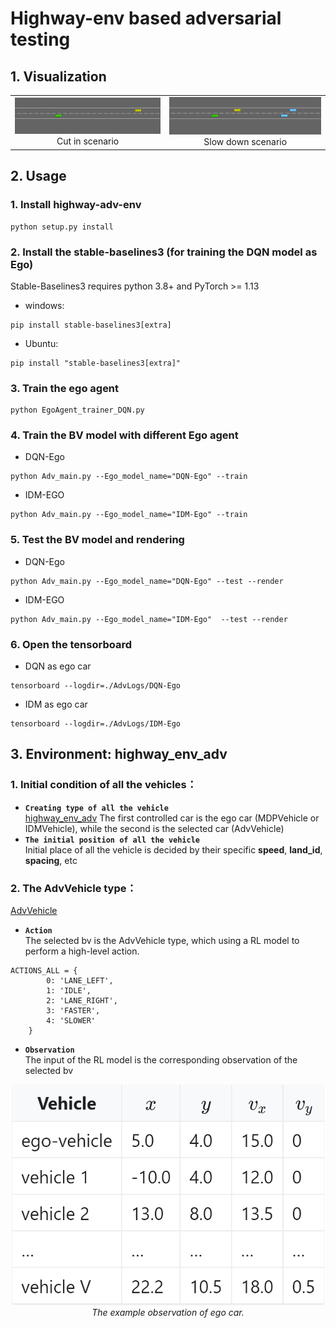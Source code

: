 # Highway-env based adversarial testing
## 1. Visualization
<table>
    <tr>
        <td ><center><img src="image/cut-in.gif">Cut in scenario </center></td>
        <td ><center><img src="image/slow-down.gif">Slow down scenario</center></td>
    </tr>
</table>

## 2. Usage
### 1. Install highway-adv-env
```
python setup.py install
```
### 2. Install the stable-baselines3 (for training the DQN model as Ego) 
Stable-Baselines3 requires python 3.8+ and PyTorch >= 1.13
* windows:
```
pip install stable-baselines3[extra]
```
- Ubuntu:
```
pip install "stable-baselines3[extra]"
```
### 3. Train the ego agent
```
python EgoAgent_trainer_DQN.py
```
### 4. Train the BV model with different Ego agent
- DQN-Ego
```
python Adv_main.py --Ego_model_name="DQN-Ego" --train
```
- IDM-EGO
```
python Adv_main.py --Ego_model_name="IDM-Ego" --train
```
### 5. Test the BV model and rendering
- DQN-Ego
```
python Adv_main.py --Ego_model_name="DQN-Ego" --test --render
```
- IDM-EGO
```
python Adv_main.py --Ego_model_name="IDM-Ego"  --test --render
```
### 6. Open the tensorboard
- DQN as ego car
```
tensorboard --logdir=./AdvLogs/DQN-Ego
```
- IDM as ego car
```
tensorboard --logdir=./AdvLogs/IDM-Ego
```
## 3. Environment: highway_env_adv
### 1. Initial condition of all the vehicles：
- **`Creating type of all the vehicle`**  
[highway_env_adv](highway_env/envs/highway_env_adv.py) The first controlled car is the ego car (MDPVehicle or IDMVehicle), while the second is the selected car (AdvVehicle)
- **`The initial position of all the vehicle`**  
Initial place of all the vehicle is decided by their specific **speed**, **land_id**, **spacing**, etc

### 2. The AdvVehicle type：
[AdvVehicle](highway_env/vehicle/behavior.py) 
- **`Action`**  
The selected bv is the AdvVehicle type, which using a RL model to perform a high-level action.  
```
ACTIONS_ALL = {
        0: 'LANE_LEFT',
        1: 'IDLE',
        2: 'LANE_RIGHT',
        3: 'FASTER',
        4: 'SLOWER'
    }
```
- **`Observation`**  
The input of the RL model is the corresponding observation of the selected bv
<p align="center">
    <img src="image/obs.png" width="500px"><br/>
    <em>The example observation of ego car.</em>
</p>